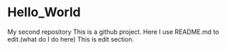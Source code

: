 # Hello_World
My second repository
This is a github project. Here I use README.md to edit.(what do I do here)
This is edit section.
